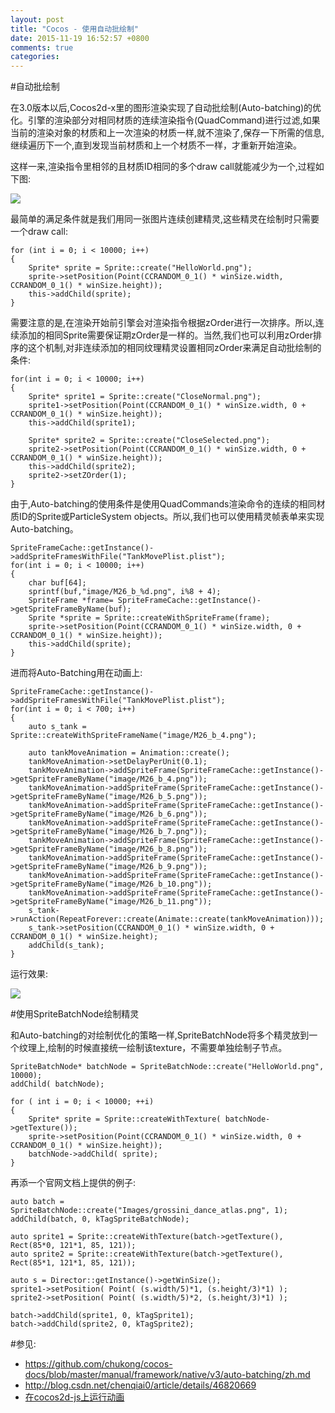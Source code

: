 ```yaml
---
layout: post
title: "Cocos - 使用自动批绘制"
date: 2015-11-19 16:52:57 +0800
comments: true
categories: 
---
```


#自动批绘制

在3.0版本以后,Cocos2d-x里的图形渲染实现了自动批绘制(Auto-batching)的优化。引擎的渲染部分对相同材质的连续渲染指令(QuadCommand)进行过滤,如果当前的渲染对象的材质和上一次渲染的材质一样,就不渲染了,保存一下所需的信息,继续遍历下一个,直到发现当前材质和上一个材质不一样，才重新开始渲染。

这样一来,渲染指令里相邻的且材质ID相同的多个draw call就能减少为一个,过程如下图:

![](/images/2015/10/auto-batching.png)

最简单的满足条件就是我们用同一张图片连续创建精灵,这些精灵在绘制时只需要一个draw call:

	for (int i = 0; i < 10000; i++)
	{
        Sprite* sprite = Sprite::create("HelloWorld.png");
        sprite->setPosition(Point(CCRANDOM_0_1() * winSize.width, CCRANDOM_0_1() * winSize.height));
        this->addChild(sprite);
    }
    
需要注意的是,在渲染开始前引擎会对渲染指令根据zOrder进行一次排序。所以,连续添加的相同Sprite需要保证期zOrder是一样的。当然,我们也可以利用zOrder排序的这个机制,对非连续添加的相同纹理精灵设置相同zOrder来满足自动批绘制的条件:

	for(int i = 0; i < 10000; i++)
	{
	    Sprite* sprite1 = Sprite::create("CloseNormal.png");
	    sprite1->setPosition(Point(CCRANDOM_0_1() * winSize.width, 0 + CCRANDOM_0_1() * winSize.height));
	    this->addChild(sprite1);
	
	    Sprite* sprite2 = Sprite::create("CloseSelected.png");
	    sprite2->setPosition(Point(CCRANDOM_0_1() * winSize.width, 0 + CCRANDOM_0_1() * winSize.height));
	    this->addChild(sprite2);
	    sprite2->setZOrder(1);
	}
	
由于,Auto-batching的使用条件是使用QuadCommands渲染命令的连续的相同材质ID的Sprite或ParticleSystem objects。所以,我们也可以使用精灵帧表单来实现Auto-batching。

	SpriteFrameCache::getInstance()->addSpriteFramesWithFile("TankMovePlist.plist");
    for(int i = 0; i < 10000; i++)
    {
        char buf[64];
        sprintf(buf,"image/M26_b_%d.png", i%8 + 4);
        SpriteFrame *frame= SpriteFrameCache::getInstance()->getSpriteFrameByName(buf);
        Sprite *sprite = Sprite::createWithSpriteFrame(frame);
        sprite->setPosition(Point(CCRANDOM_0_1() * winSize.width, 0 + CCRANDOM_0_1() * winSize.height));
        this->addChild(sprite);
    }

进而将Auto-Batching用在动画上:

	SpriteFrameCache::getInstance()->addSpriteFramesWithFile("TankMovePlist.plist");
    for(int i = 0; i < 700; i++)
    {
        auto s_tank = Sprite::createWithSpriteFrameName("image/M26_b_4.png");
        
        auto tankMoveAnimation = Animation::create();
        tankMoveAnimation->setDelayPerUnit(0.1);
        tankMoveAnimation->addSpriteFrame(SpriteFrameCache::getInstance()->getSpriteFrameByName("image/M26_b_4.png"));
        tankMoveAnimation->addSpriteFrame(SpriteFrameCache::getInstance()->getSpriteFrameByName("image/M26_b_5.png"));
        tankMoveAnimation->addSpriteFrame(SpriteFrameCache::getInstance()->getSpriteFrameByName("image/M26_b_6.png"));
        tankMoveAnimation->addSpriteFrame(SpriteFrameCache::getInstance()->getSpriteFrameByName("image/M26_b_7.png"));
        tankMoveAnimation->addSpriteFrame(SpriteFrameCache::getInstance()->getSpriteFrameByName("image/M26_b_8.png"));
        tankMoveAnimation->addSpriteFrame(SpriteFrameCache::getInstance()->getSpriteFrameByName("image/M26_b_9.png"));
        tankMoveAnimation->addSpriteFrame(SpriteFrameCache::getInstance()->getSpriteFrameByName("image/M26_b_10.png"));
        tankMoveAnimation->addSpriteFrame(SpriteFrameCache::getInstance()->getSpriteFrameByName("image/M26_b_11.png"));
        s_tank->runAction(RepeatForever::create(Animate::create(tankMoveAnimation)));
        s_tank->setPosition(CCRANDOM_0_1() * winSize.width, 0 + CCRANDOM_0_1() * winSize.height);
        addChild(s_tank);
    }

运行效果:

![](/images/2015/10/tank_move.png)

#使用SpriteBatchNode绘制精灵

和Auto-batching的对绘制优化的策略一样,SpriteBatchNode将多个精灵放到一个纹理上,绘制的时候直接统一绘制该texture，不需要单独绘制子节点。

	SpriteBatchNode* batchNode = SpriteBatchNode::create("HelloWorld.png", 10000);
    addChild( batchNode);
    
    for ( int i = 0; i < 10000; ++i)
    {
        Sprite* sprite = Sprite::createWithTexture( batchNode->getTexture());
        sprite->setPosition(Point(CCRANDOM_0_1() * winSize.width, 0 + CCRANDOM_0_1() * winSize.height));
        batchNode->addChild( sprite);
    }

再添一个官网文档上提供的例子:

	auto batch = SpriteBatchNode::create("Images/grossini_dance_atlas.png", 1);
    addChild(batch, 0, kTagSpriteBatchNode);        

    auto sprite1 = Sprite::createWithTexture(batch->getTexture(), Rect(85*0, 121*1, 85, 121));
    auto sprite2 = Sprite::createWithTexture(batch->getTexture(), Rect(85*1, 121*1, 85, 121));
    
    auto s = Director::getInstance()->getWinSize();
    sprite1->setPosition( Point( (s.width/5)*1, (s.height/3)*1) );
    sprite2->setPosition( Point( (s.width/5)*2, (s.height/3)*1) );

    batch->addChild(sprite1, 0, kTagSprite1);
    batch->addChild(sprite2, 0, kTagSprite2);
    
#参见:

- <https://github.com/chukong/cocos-docs/blob/master/manual/framework/native/v3/auto-batching/zh.md>
- <http://blog.csdn.net/chenqiai0/article/details/46820669>
- [在cocos2d-js上运行动画](http://www.cocos2d-x.org/docs/tutorial/framework/html5/parkour-game-with-javascript-v3.0/chapter5/zh)